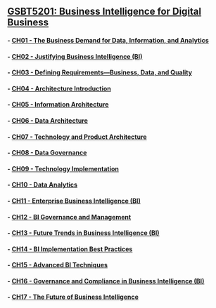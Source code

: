 ﻿## [GSBT5201: Business Intelligence for Digital Business](README.md)
#### - [CH01 - The Business Demand for Data, Information, and Analytics](Chapter01/README.md)
#### - [CH02 - Justifying Business Intelligence (BI)](Chapter02/README.md)
#### - [CH03 - Defining Requirements—Business, Data, and Quality](Chapter03/README.md)
#### - [CH04 - Architecture Introduction](Chapter04/README.md)
#### - [CH05 - Information Architecture](Chapter05/README.md)
#### - [CH06 - Data Architecture](Chapter06/README.md)
#### - [CH07 - Technology and Product Architecture](Chapter07/README.md)
#### - [CH08 - Data Governance](Chapter08/README.md)
#### - [CH09 - Technology Implementation](Chapter09/README.md)
#### - [CH10 - Data Analytics](Chapter10/README.md)
#### - [CH11 - Enterprise Business Intelligence (BI)](Chapter11/README.md)
#### - [CH12 - BI Governance and Management](Chapter12/README.md)
#### - [CH13 - Future Trends in Business Intelligence (BI)](Chapter13/README.md)
#### - [CH14 - BI Implementation Best Practices](Chapter14/README.md)
#### - [CH15 - Advanced BI Techniques](Chapter15/README.md)
#### - [CH16 - Governance and Compliance in Business Intelligence (BI)](Chapter16/README.md)
#### - [CH17 - The Future of Business Intelligence](Chapter17/README.md)
